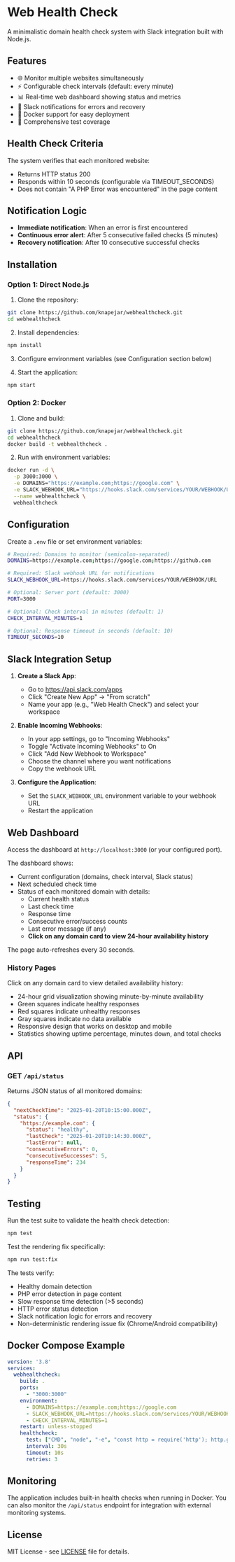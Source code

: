 # Web Health Check

A minimalistic domain health check system with Slack integration built with Node.js.

## Features

- 🌐 Monitor multiple websites simultaneously
- ⚡ Configurable check intervals (default: every minute)
- 📊 Real-time web dashboard showing status and metrics
- 🔔 Slack notifications for errors and recovery
- 🐳 Docker support for easy deployment
- 🧪 Comprehensive test coverage

## Health Check Criteria

The system verifies that each monitored website:
- Returns HTTP status 200
- Responds within 10 seconds (configurable via TIMEOUT_SECONDS)
- Does not contain "A PHP Error was encountered" in the page content

## Notification Logic

- **Immediate notification**: When an error is first encountered
- **Continuous error alert**: After 5 consecutive failed checks (5 minutes)
- **Recovery notification**: After 10 consecutive successful checks

## Installation

### Option 1: Direct Node.js

1. Clone the repository:
```bash
git clone https://github.com/knapejar/webhealthcheck.git
cd webhealthcheck
```

2. Install dependencies:
```bash
npm install
```

3. Configure environment variables (see Configuration section below)

4. Start the application:
```bash
npm start
```

### Option 2: Docker

1. Clone and build:
```bash
git clone https://github.com/knapejar/webhealthcheck.git
cd webhealthcheck
docker build -t webhealthcheck .
```

2. Run with environment variables:
```bash
docker run -d \
  -p 3000:3000 \
  -e DOMAINS="https://example.com;https://google.com" \
  -e SLACK_WEBHOOK_URL="https://hooks.slack.com/services/YOUR/WEBHOOK/URL" \
  --name webhealthcheck \
  webhealthcheck
```

## Configuration

Create a `.env` file or set environment variables:

```bash
# Required: Domains to monitor (semicolon-separated)
DOMAINS=https://example.com;https://google.com;https://github.com

# Required: Slack webhook URL for notifications
SLACK_WEBHOOK_URL=https://hooks.slack.com/services/YOUR/WEBHOOK/URL

# Optional: Server port (default: 3000)
PORT=3000

# Optional: Check interval in minutes (default: 1)
CHECK_INTERVAL_MINUTES=1

# Optional: Response timeout in seconds (default: 10)
TIMEOUT_SECONDS=10
```

## Slack Integration Setup

1. **Create a Slack App**:
   - Go to https://api.slack.com/apps
   - Click "Create New App" → "From scratch"
   - Name your app (e.g., "Web Health Check") and select your workspace

2. **Enable Incoming Webhooks**:
   - In your app settings, go to "Incoming Webhooks"
   - Toggle "Activate Incoming Webhooks" to On
   - Click "Add New Webhook to Workspace"
   - Choose the channel where you want notifications
   - Copy the webhook URL

3. **Configure the Application**:
   - Set the `SLACK_WEBHOOK_URL` environment variable to your webhook URL
   - Restart the application

## Web Dashboard

Access the dashboard at `http://localhost:3000` (or your configured port).

The dashboard shows:
- Current configuration (domains, check interval, Slack status)
- Next scheduled check time
- Status of each monitored domain with details:
  - Current health status
  - Last check time
  - Response time
  - Consecutive error/success counts
  - Last error message (if any)
  - **Click on any domain card to view 24-hour availability history**

The page auto-refreshes every 30 seconds.

### History Pages

Click on any domain card to view detailed availability history:
- 24-hour grid visualization showing minute-by-minute availability
- Green squares indicate healthy responses
- Red squares indicate unhealthy responses  
- Gray squares indicate no data available
- Responsive design that works on desktop and mobile
- Statistics showing uptime percentage, minutes down, and total checks

## API

### GET `/api/status`

Returns JSON status of all monitored domains:

```json
{
  "nextCheckTime": "2025-01-20T10:15:00.000Z",
  "status": {
    "https://example.com": {
      "status": "healthy",
      "lastCheck": "2025-01-20T10:14:30.000Z",
      "lastError": null,
      "consecutiveErrors": 0,
      "consecutiveSuccesses": 5,
      "responseTime": 234
    }
  }
}
```

## Testing

Run the test suite to validate the health check detection:

```bash
npm test
```

Test the rendering fix specifically:

```bash
npm run test:fix
```

The tests verify:
- Healthy domain detection
- PHP error detection in page content
- Slow response time detection (>5 seconds)
- HTTP error status detection
- Slack notification logic for errors and recovery
- Non-deterministic rendering issue fix (Chrome/Android compatibility)

## Docker Compose Example

```yaml
version: '3.8'
services:
  webhealthcheck:
    build: .
    ports:
      - "3000:3000"
    environment:
      - DOMAINS=https://example.com;https://google.com
      - SLACK_WEBHOOK_URL=https://hooks.slack.com/services/YOUR/WEBHOOK/URL
      - CHECK_INTERVAL_MINUTES=1
    restart: unless-stopped
    healthcheck:
      test: ["CMD", "node", "-e", "const http = require('http'); http.get('http://localhost:3000/api/status', (res) => { process.exit(res.statusCode === 200 ? 0 : 1); }).on('error', () => process.exit(1));"]
      interval: 30s
      timeout: 10s
      retries: 3
```

## Monitoring

The application includes built-in health checks when running in Docker. You can also monitor the `/api/status` endpoint for integration with external monitoring systems.

## License

MIT License - see [LICENSE](LICENSE) file for details.
